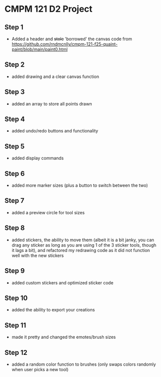 # CMPM 121 D2 Project

## Step 1

- Added a header and ~~stole~~ 'borrowed' the canvas code from https://github.com/rndmcnlly/cmpm-121-f25-quaint-paint/blob/main/paint0.html

## Step 2

- added drawing and a clear canvas function

## Step 3

- added an array to store all points drawn

## Step 4

- added undo/redo buttons and functionality

## Step 5

- added display commands

## Step 6

- added more marker sizes (plus a button to switch between the two)

## Step 7

- added a preview circle for tool sizes

## Step 8

- added stickers, the ability to move them (albeit it is a bit janky, you can drag any sticker as long as you are using 1 of the 3 sticker tools, though it lags a bit), and refactored my redrawing code as it did not function well with the new stickers

## Step 9

- added custom stickers and optimized sticker code

## Step 10

- added the ability to export your creations

## Step 11

- made it pretty and changed the emotes/brush sizes

## Step 12

- added a random color function to brushes (only swaps colors randomly when user picks a new tool)

